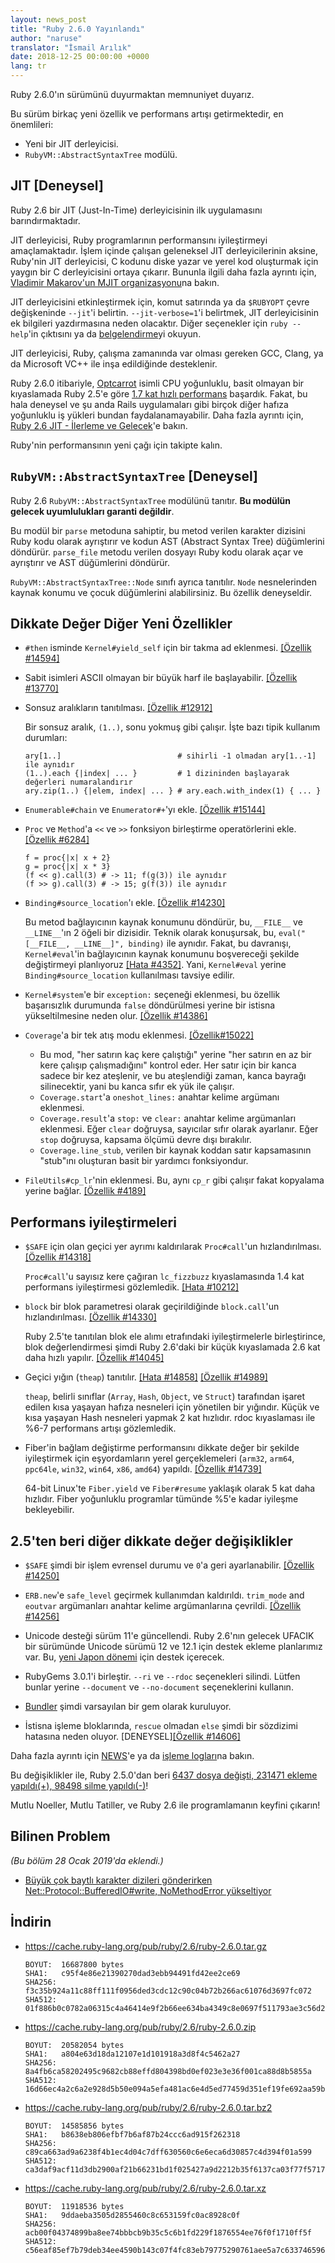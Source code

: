 ```yaml
---
layout: news_post
title: "Ruby 2.6.0 Yayınlandı"
author: "naruse"
translator: "İsmail Arılık"
date: 2018-12-25 00:00:00 +0000
lang: tr
---
```


Ruby 2.6.0'ın sürümünü duyurmaktan memnuniyet duyarız.

Bu sürüm birkaç yeni özellik ve performans artışı getirmektedir, en önemlileri:

 * Yeni bir JIT derleyicisi.
 * `RubyVM::AbstractSyntaxTree` modülü.

## JIT [Deneysel]

Ruby 2.6 bir JIT (Just-In-Time) derleyicisinin ilk uygulamasını barındırmaktadır.

JIT derleyicisi, Ruby programlarının performansını iyileştirmeyi amaçlamaktadır.
İşlem içinde çalışan geleneksel JIT derleyicilerinin aksine, Ruby'nin JIT derleyicisi, C kodunu diske yazar ve yerel kod oluşturmak için yaygın bir C derleyicisini ortaya çıkarır.
Bununla ilgili daha fazla ayrıntı için, [Vladimir Makarov'un MJIT organizasyonu](https://bugs.ruby-lang.org/projects/ruby/wiki/MJIT#MJIT-organization)na bakın.

JIT derleyicisini etkinleştirmek için, komut satırında ya da `$RUBYOPT` çevre değişkeninde `--jit`'i belirtin.
`--jit-verbose=1`'i belirtmek, JIT derleyicisinin ek bilgileri yazdırmasına neden olacaktır.
Diğer seçenekler için `ruby --help`'in çıktısını ya da [belgelendirme](https://bugs.ruby-lang.org/projects/ruby/wiki/MJIT#Basic-usage)yi okuyun.

JIT derleyicisi, Ruby, çalışma zamanında var olması gereken GCC, Clang, ya da Microsoft VC++ ile inşa edildiğinde desteklenir.

Ruby 2.6.0 itibariyle, [Optcarrot](https://github.com/mame/optcarrot) isimli CPU yoğunluklu, basit olmayan bir kıyaslamada Ruby 2.5'e göre [1.7 kat hızlı performans](https://gist.github.com/k0kubun/d7f54d96f8e501bbbc78b927640f4208) başardık.
Fakat, bu hala deneysel ve şu anda Rails uygulamaları gibi birçok diğer hafıza yoğunluklu iş yükleri bundan faydalanamayabilir.
Daha fazla ayrıntı için, [Ruby 2.6 JIT - İlerleme ve Gelecek](https://medium.com/@k0kubun/ruby-2-6-jit-progress-and-future-84e0a830ecbf)'e bakın.

Ruby'nin performansının yeni çağı için takipte kalın.

## `RubyVM::AbstractSyntaxTree` [Deneysel]

Ruby 2.6 `RubyVM::AbstractSyntaxTree` modülünü tanıtır.
**Bu modülün gelecek uyumlulukları garanti değildir**.

Bu modül bir `parse` metoduna sahiptir, bu metod verilen karakter dizisini Ruby kodu olarak ayrıştırır ve kodun AST (Abstract Syntax Tree) düğümlerini döndürür.
`parse_file` metodu verilen dosyayı Ruby kodu olarak açar ve ayrıştırır ve AST düğümlerini döndürür.

`RubyVM::AbstractSyntaxTree::Node` sınıfı ayrıca tanıtılır.
`Node` nesnelerinden kaynak konumu ve çocuk düğümlerini alabilirsiniz.
Bu özellik deneyseldir.

## Dikkate Değer Diğer Yeni Özellikler

* `#then` isminde `Kernel#yield_self` için bir takma ad eklenmesi.
  [[Özellik #14594]](https://bugs.ruby-lang.org/issues/14594)

* Sabit isimleri ASCII olmayan bir büyük harf ile başlayabilir.
  [[Özellik #13770]](https://bugs.ruby-lang.org/issues/13770)

* Sonsuz aralıkların tanıtılması.
  [[Özellik #12912]](https://bugs.ruby-lang.org/issues/12912)

  Bir sonsuz aralık, `(1..)`, sonu yokmuş gibi çalışır.
  İşte bazı tipik kullanım durumları:

      ary[1..]                          # sihirli -1 olmadan ary[1..-1] ile aynıdır
      (1..).each {|index| ... }         # 1 dizininden başlayarak değerleri numaralandırır
      ary.zip(1..) {|elem, index| ... } # ary.each.with_index(1) { ... }

* `Enumerable#chain` ve `Enumerator#+`'yı ekle.
  [[Özellik #15144]](https://bugs.ruby-lang.org/issues/15144)

* `Proc` ve `Method`'a `<<` ve `>>` fonksiyon birleştirme operatörlerini ekle.
  [[Özellik #6284]](https://bugs.ruby-lang.org/issues/6284)

      f = proc{|x| x + 2}
      g = proc{|x| x * 3}
      (f << g).call(3) # -> 11; f(g(3)) ile aynıdır
      (f >> g).call(3) # -> 15; g(f(3)) ile aynıdır

* `Binding#source_location`'ı ekle.
  [[Özellik #14230]](https://bugs.ruby-lang.org/issues/14230)

  Bu metod bağlayıcının kaynak konumunu döndürür, bu, `__FILE__` ve `__LINE__`'ın 2 öğeli bir dizisidir.
  Teknik olarak konuşursak, bu, `eval("[__FILE__, __LINE__]", binding)` ile aynıdır.
  Fakat, bu davranışı, `Kernel#eval`'in bağlayıcının kaynak konumunu boşvereceği şekilde değiştirmeyi planlıyoruz [[Hata #4352]](https://bugs.ruby-lang.org/issues/4352).
  Yani, `Kernel#eval` yerine `Binding#source_location` kullanılması tavsiye edilir.

* `Kernel#system`'e bir `exception:` seçeneği eklenmesi, bu özellik başarısızlık durumunda `false` döndürülmesi yerine bir istisna yükseltilmesine neden olur.
  [[Özellik #14386]](https://bugs.ruby-lang.org/issues/14386)

* `Coverage`'a bir tek atış modu eklenmesi.
  [[Özellik#15022]](https://bugs.ruby-lang.org/issues/15022)

  * Bu mod, "her satırın kaç kere çalıştığı" yerine "her satırın en az bir kere çalışıp çalışmadığını" kontrol eder.
    Her satır için bir kanca sadece bir kez ateşlenir, ve bu ateşlendiği zaman, kanca bayrağı silinecektir, yani bu kanca sıfır ek yük ile çalışır.
  * `Coverage.start`'a `oneshot_lines:` anahtar kelime argümanı eklenmesi.
  * `Coverage.result`'a `stop:` ve `clear:` anahtar kelime argümanları eklenmesi.
    Eğer `clear` doğruysa, sayıcılar sıfır olarak ayarlanır.
    Eğer `stop` doğruysa, kapsama ölçümü devre dışı bırakılır.
  * `Coverage.line_stub`, verilen bir kaynak koddan satır kapsamasının "stub"ını oluşturan basit bir yardımcı fonksiyondur.

* `FileUtils#cp_lr`'nin eklenmesi.
  Bu, aynı `cp_r` gibi çalışır fakat kopyalama yerine bağlar.
  [[Özellik #4189]](https://bugs.ruby-lang.org/issues/4189)

## Performans iyileştirmeleri

* `$SAFE` için olan geçici yer ayrımı kaldırılarak `Proc#call`'un hızlandırılması.
  [[Özellik #14318]](https://bugs.ruby-lang.org/issues/14318)

  `Proc#call`'u sayısız kere çağıran `lc_fizzbuzz` kıyaslamasında 1.4 kat performans iyileştirmesi gözlemledik.
  [[Hata #10212]](https://bugs.ruby-lang.org/issues/10212)

* `block` bir blok parametresi olarak geçirildiğinde `block.call`'un hızlandırılması.
  [[Özellik #14330]](https://bugs.ruby-lang.org/issues/14330)

  Ruby 2.5'te tanıtılan blok ele alımı etrafındaki iyileştirmelerle birleştirince, blok değerlendirmesi şimdi Ruby 2.6'daki bir küçük kıyaslamada 2.6 kat daha hızlı yapılır.
  [[Özellik #14045]](https://bugs.ruby-lang.org/issues/14045)

* Geçici yığın (`theap`) tanıtılır.
  [[Hata #14858]](https://bugs.ruby-lang.org/issues/14858)
  [[Özellik #14989]](https://bugs.ruby-lang.org/issues/14989)

  `theap`, belirli sınıflar (`Array`, `Hash`, `Object`, ve `Struct`) tarafından işaret edilen kısa yaşayan hafıza nesneleri için yönetilen bir yığındır.
  Küçük ve kısa yaşayan Hash nesneleri yapmak 2 kat hızlıdır.
  rdoc kıyaslaması ile %6-7 performans artışı gözlemledik.

* Fiber'in bağlam değiştirme performansını dikkate değer bir şekilde iyileştirmek için eşyordamların yerel gerçeklemeleri (`arm32`, `arm64`, `ppc64le`, `win32`, `win64`, `x86`, `amd64`) yapıldı.
  [[Özellik #14739]](https://bugs.ruby-lang.org/issues/14739)

  64-bit Linux'te `Fiber.yield` ve `Fiber#resume` yaklaşık olarak 5 kat daha hızlıdır.
  Fiber yoğunluklu programlar tümünde %5'e kadar iyileşme bekleyebilir.

## 2.5'ten beri diğer dikkate değer değişiklikler

* `$SAFE` şimdi bir işlem evrensel durumu ve `0`'a geri ayarlanabilir.
  [[Özellik #14250]](https://bugs.ruby-lang.org/issues/14250)

* `ERB.new`'e `safe_level` geçirmek kullanımdan kaldırıldı.
  `trim_mode` and `eoutvar` argümanları anahtar kelime argümanlarına çevrildi.
  [[Özellik #14256]](https://bugs.ruby-lang.org/issues/14256)

* Unicode desteği sürüm 11'e güncellendi.
  Ruby 2.6'nın gelecek UFACIK bir sürümünde Unicode sürümü 12 ve 12.1 için destek ekleme planlarımız var.
  Bu, [yeni Japon dönemi](http://blog.unicode.org/2018/09/new-japanese-era.html) için destek içerecek.

* RubyGems 3.0.1'i birleştir.
  `--ri` ve `--rdoc` seçenekleri silindi.
  Lütfen bunlar yerine `--document` ve `--no-document` seçeneklerini kullanın.

* [Bundler](https://github.com/bundler/bundler) şimdi varsayılan bir gem olarak kuruluyor.

* İstisna işleme bloklarında, `rescue` olmadan `else` şimdi bir sözdizimi hatasına neden oluyor.
  [DENEYSEL][[Özellik #14606]](https://bugs.ruby-lang.org/issues/14606)

Daha fazla ayrıntı için [NEWS](https://github.com/ruby/ruby/blob/v2_6_0/NEWS)'e ya da [işleme logları](https://github.com/ruby/ruby/compare/v2_5_0...v2_6_0)na bakın.

Bu değişiklikler ile, Ruby 2.5.0'dan beri [6437 dosya değişti, 231471 ekleme yapıldı(+), 98498 silme yapıldı(-)](https://github.com/ruby/ruby/compare/v2_5_0...v2_6_0)!

Mutlu Noeller, Mutlu Tatiller, ve Ruby 2.6 ile programlamanın keyfini çıkarın!

## Bilinen Problem

_(Bu bölüm 28 Ocak 2019'da eklendi.)_

* [Büyük çok baytlı karakter dizileri gönderirken Net::Protocol::BufferedIO#write, NoMethodError yükseltiyor](https://github.com/ruby/ruby/pull/2058)

## İndirin

* <https://cache.ruby-lang.org/pub/ruby/2.6/ruby-2.6.0.tar.gz>

      BOYUT:  16687800 bytes
      SHA1:   c95f4e86e21390270dad3ebb94491fd42ee2ce69
      SHA256: f3c35b924a11c88ff111f0956ded3cdc12c90c04b72b266ac61076d3697fc072
      SHA512: 01f886b0c0782a06315c4a46414e9f2b66ee634ba4349c8e0697f511793ae3c56d2ad3cad6563f2b0fdcedf0ff3eba51b9afab907e7e1ac243475772f8688382

* <https://cache.ruby-lang.org/pub/ruby/2.6/ruby-2.6.0.zip>

      BOYUT:  20582054 bytes
      SHA1:   a804e63d18da12107e1d101918a3d8f4c5462a27
      SHA256: 8a4fb6ca58202495c9682cb88effd804398bd0ef023e3e36f001ca88d8b5855a
      SHA512: 16d66ec4a2c6a2e928d5b50e094a5efa481ac6e4d5ed77459d351ef19fe692aa59b68307e3e25229eec5f30ae2f9adae2663bafe9c9d44bfb45d3833d77839d4

* <https://cache.ruby-lang.org/pub/ruby/2.6/ruby-2.6.0.tar.bz2>

      BOYUT:  14585856 bytes
      SHA1:   b8638eb806efbf7b6af87b24ccc6ad915f262318
      SHA256: c89ca663ad9a6238f4b1ec4d04c7dff630560c6e6eca6d30857c4d394f01a599
      SHA512: ca3daf9acf11d3db2900af21b66231bd1f025427a9d2212b35f6137ca03f77f57171ddfdb99022c8c8bcd730ff92a7a4af54e8a2a770a67d8e16c5807aa391f1

* <https://cache.ruby-lang.org/pub/ruby/2.6/ruby-2.6.0.tar.xz>

      BOYUT:  11918536 bytes
      SHA1:   9ddaeba3505d2855460c8c653159fc0ac8928c0f
      SHA256: acb00f04374899ba8ee74bbbcb9b35c5c6b1fd229f1876554ee76f0f1710ff5f
      SHA512: c56eaf85ef7b79deb34ee4590b143c07f4fc83eb79775290761aee5a7c63374659613538a41f25706ed6e19e49d5c67a1014c24d17f29948294c7abd0b0fcea8
